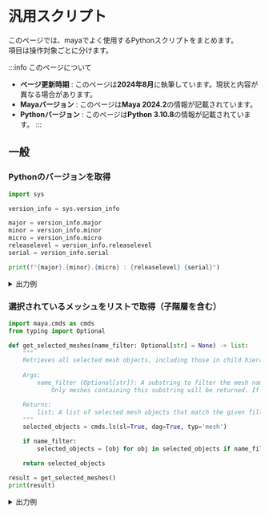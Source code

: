 # 汎用スクリプト

このページでは、mayaでよく使用するPythonスクリプトをまとめます。  
項目は操作対象ごとに分けます。

:::info このページについて

- **ページ更新時期** : このページは**2024年8月**に執筆しています。現状と内容が異なる場合があります。
- **Mayaバージョン** : このページは**Maya 2024.2**の情報が記載されています。
- **Pythonバージョン** : このページは**Python 3.10.8**の情報が記載されています。
:::

## 一般

### Pythonのバージョンを取得

```python title="get_python_version"
import sys

version_info = sys.version_info

major = version_info.major
minor = version_info.minor
micro = version_info.micro
releaselevel = version_info.releaselevel
serial = version_info.serial

print(f"{major}.{minor}.{micro} : {releaselevel} {serial}")
```

<details>
  	<summary>出力例</summary>

	3.10.8 : final 0

</details>

### 選択されているメッシュをリストで取得（子階層を含む）

```python title="get_selected_meshes"
import maya.cmds as cmds
from typing import Optional

def get_selected_meshes(name_filter: Optional[str] = None) -> list:
    """
    Retrieves all selected mesh objects, including those in child hierarchies.
    
    Args:
        name_filter (Optional[str]): A substring to filter the mesh names. 
            Only meshes containing this substring will be returned. If not provided, all selected meshes are returned.

    Returns:
        list: A list of selected mesh objects that match the given filter.
    """
    selected_objects = cmds.ls(sl=True, dag=True, typ='mesh')

    if name_filter:
        selected_objects = [obj for obj in selected_objects if name_filter in obj]

    return selected_objects

result = get_selected_meshes()
print(result)
```

<details>
  	<summary>出力例</summary>

	['M_head', 'M_body']

</details>
